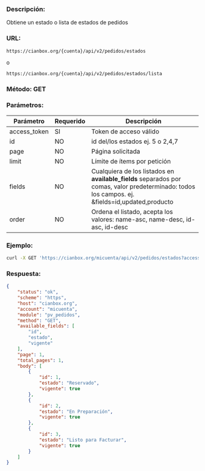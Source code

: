 ### Descripción:

Obtiene un estado o lista de estados de pedidos

### URL:

`https://cianbox.org/{cuenta}/api/v2/pedidos/estados`

o

`https://cianbox.org/{cuenta}/api/v2/pedidos/estados/lista`

### Método: GET

### Parámetros:

|Parámetro    |Requerido |Descripción                                   |
|-------------|----------|----------------------------------------------|
|access_token |SI        |Token de acceso válido                        |
|id           |NO        |id del/los estados ej. 5 o 2,4,7              |
|page         |NO        |Página solicitada                             |
|limit        |NO        |Límite de ítems por petición                  |
|fields       |NO        |Cualquiera de los listados en **available_fields** separados por comas, valor predeterminado: todos los campos. ej. &fields=id,updated,producto|
|order        |NO        |Ordena el listado, acepta los valores: name-asc, name-desc, id-asc, id-desc|


### Ejemplo:
```bash
curl -X GET 'https://cianbox.org/micuenta/api/v2/pedidos/estados?access_token=CBX_AT-TcIHdWOvdpIMNsXG...'
```
### Respuesta:

```json
{
    "status": "ok",
    "scheme": "https",
    "host": "cianbox.org",
    "account": "micuenta",
    "module": "pv_pedidos",
    "method": "GET",
    "available_fields": [
        "id",
        "estado",
        "vigente"
    ],
    "page": 1,
    "total_pages": 1,
    "body": [
        {
            "id": 1,
            "estado": "Reservado",
            "vigente": true
        },
        {
            "id": 2,
            "estado": "En Preparación",
            "vigente": true
        },
        {
            "id": 3,
            "estado": "Listo para Facturar",
            "vigente": true
        }
    ]
}
```